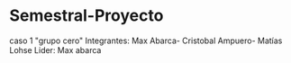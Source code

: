# Semestral-Proyecto
caso 1 "grupo cero"
Integrantes: Max Abarca- Cristobal Ampuero- Matías Lohse
Lider: Max abarca
